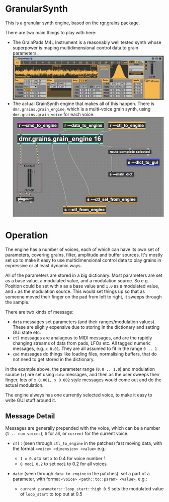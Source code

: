 # GranularSynth

This is a granular synth engine, based on the [rgr.grains](https://github.com/mo-seph/rgr.grains) package.

There are two main things to play with here:
- The GrainPads M4L Instrument is a reasonably well tested synth whose superpower is maping multidimensional control data to grain parameters. ![](assets/README-f3903251.png)
- The actual GrainSynth engine that makes all of this happen. There is `dmr.grains.grain_engine`, which is a multi-voice grain synth, using `dmr.grains.grain_voice` for each voice. ![](assets/README-93d4cc0c.png)

# Operation

The engine has a number of voices, each of which can have its own set of parameters, covering grains, filter, amplitude and buffer sources. It's mostly set up to make it easy to use multidimensional control data to play grains in expressive or at least dynamic ways.

All of the parameters are stored in a big dictionary. Most parameters are set as a base value, a modulated value, and a modulation source. So e.g. Position could be set with `0` as a base value and `1.0` as a modulated value, and `x` as the modulation source. This would set things up so that as someone moved their finger on the pad from left to right, it sweeps through the sample.

There are two kinds of message:
- `data` messages set parameters (and their ranges/modulation values). These are slighly expensive due to storing in the dictionary and setting GUI state etc.
- `ctl` messages are analagous to MIDI messages, and are the rapidly changing streams of data from pads, LFOs etc. All tagged numeric messages, e.g. `x 0.01`. They are all assumed to fit in the range `0 .. 1`
- `cmd` messages do things like loading files, normalising buffers, that do not need to get stored in the dictionary.

In the example above, the parameter range (`0.0 .. 1.0`) and modulation source (`x`) are set using `data` messages, and then as the user sweeps their finger, lots of `x 0.001, x 0.002` style messages would come out and do the actual modulation.

The engine always has one currently selected voice, to make it easy to write GUI stuff around it.

## Message Detail

Messages are generally prepended with the voice, which can be a number (`1 .. num voices`), `0` for all, or `current` for the current voice.

- *`ctl`* : (seen through `ctl_to_engine` in the patches) fast moving data, with the format `<voice> <dimension> <value>` e.g.:
  - `1 x 0.4` to set x to 0.4 for voice number 1
  - `0 mod1 0.2` to set `mod1` to 0.2 for all voices

- *`data`*: (seen through `data_to_engine` in the patches): set a part of a parameter, with format `<voice> <path::to::param> <value>`, e.g.:
  * `current parameters::loop_start::high 0.5` sets the modulated value of `loop_start` to top out at 0.5
